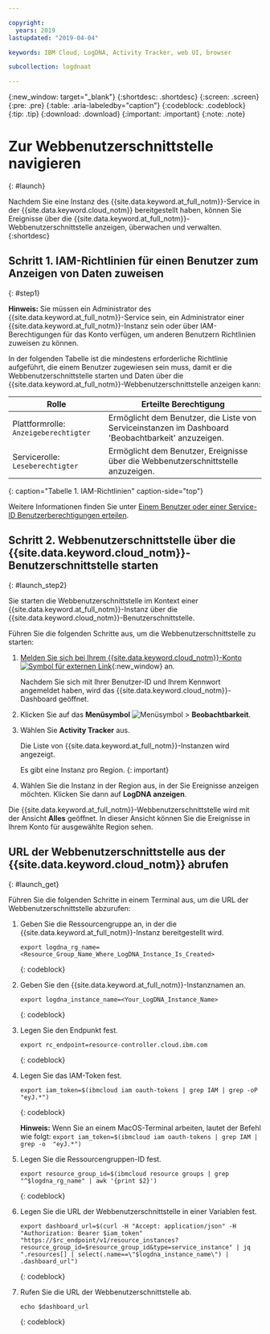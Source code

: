```yaml
---

copyright:
  years: 2019
lastupdated: "2019-04-04"

keywords: IBM Cloud, LogDNA, Activity Tracker, web UI, browser

subcollection: logdnaat

---
```


{:new_window: target="_blank"}
{:shortdesc: .shortdesc}
{:screen: .screen}
{:pre: .pre}
{:table: .aria-labeledby="caption"}
{:codeblock: .codeblock}
{:tip: .tip}
{:download: .download}
{:important: .important}
{:note: .note}

# Zur Webbenutzerschnittstelle navigieren
{: #launch}

Nachdem Sie eine Instanz des {{site.data.keyword.at_full_notm}}-Service in der {{site.data.keyword.cloud_notm}} bereitgestellt haben, können Sie Ereignisse über die {{site.data.keyword.at_full_notm}}-Webbenutzerschnittstelle anzeigen, überwachen und verwalten.
{:shortdesc}


## Schritt 1. IAM-Richtlinien für einen Benutzer zum Anzeigen von Daten zuweisen 
{: #step1}

**Hinweis:** Sie müssen ein Administrator des {{site.data.keyword.at_full_notm}}-Service sein, ein Administrator einer {{site.data.keyword.at_full_notm}}-Instanz sein oder über IAM-Berechtigungen für das Konto verfügen, um anderen Benutzern Richtlinien zuweisen zu können.

In der folgenden Tabelle ist die mindestens erforderliche Richtlinie aufgeführt, die einem Benutzer zugewiesen sein muss, damit er die Webbenutzerschnittstelle starten und Daten über die {{site.data.keyword.at_full_notm}}-Webbenutzerschnittstelle anzeigen kann:

| Rolle                      | Erteilte Berechtigung       |
|---------------------------|---------------------|
| Plattformrolle: `Anzeigeberechtigter`   | Ermöglicht dem Benutzer, die Liste von Serviceinstanzen im Dashboard 'Beobachtbarkeit' anzuzeigen. |
| Servicerolle: `Leseberechtigter`    | Ermöglicht dem Benutzer, Ereignisse über die Webbenutzerschnittstelle anzuzeigen. | 
{: caption="Tabelle 1. IAM-Richtlinien" caption-side="top"} 

Weitere Informationen finden Sie unter [Einem Benutzer oder einer Service-ID Benutzerberechtigungen erteilen](/docs/services/Activity-Tracker-with-LogDNA?topic=logdnaat-iam_view_events#iam_view_events).


## Schritt 2. Webbenutzerschnittstelle über die {{site.data.keyword.cloud_notm}}-Benutzerschnittstelle starten
{: #launch_step2}

Sie starten die Webbenutzerschnittstelle im Kontext einer {{site.data.keyword.at_full_notm}}-Instanz über die {{site.data.keyword.cloud_notm}}-Benutzerschnittstelle. 

Führen Sie die folgenden Schritte aus, um die Webbenutzerschnittstelle zu starten:

1. [Melden Sie sich bei Ihrem {{site.data.keyword.cloud_notm}}-Konto ![Symbol für externen Link](../../icons/launch-glyph.svg "Symbol für externen Link")](https://cloud.ibm.com/login){:new_window} an.

	Nachdem Sie sich mit Ihrer Benutzer-ID und Ihrem Kennwort angemeldet haben, wird das {{site.data.keyword.cloud_notm}}-Dashboard geöffnet.

2. Klicken Sie auf das **Menüsymbol** ![Menüsymbol](../icons/icon_hamburger.svg) > **Beobachtbarkeit**. 

3. Wählen Sie **Activity Tracker** aus. 

    Die Liste von {{site.data.keyword.at_full_notm}}-Instanzen wird angezeigt.

    Es gibt eine Instanz pro Region.
    {: important}

4. Wählen Sie die Instanz in der Region aus, in der Sie Ereignisse anzeigen möchten. Klicken Sie dann auf **LogDNA anzeigen**.

Die {{site.data.keyword.at_full_notm}}-Webbenutzerschnittstelle wird mit der Ansicht **Alles** geöffnet. In dieser Ansicht können Sie die Ereignisse in Ihrem Konto für ausgewählte Region sehen.



## URL der Webbenutzerschnittstelle aus der {{site.data.keyword.cloud_notm}} abrufen
{: #launch_get}

Führen Sie die folgenden Schritte in einem Terminal aus, um die URL der Webbenutzerschnittstelle abzurufen:

1. Geben Sie die Ressourcengruppe an, in der die {{site.data.keyword.at_full_notm}}-Instanz bereitgestellt wird.

    ```
    export logdna_rg_name=<Resource_Group_Name_Where_LogDNA_Instance_Is_Created>
    ```
    {: codeblock}

2. Geben Sie den {{site.data.keyword.at_full_notm}}-Instanznamen an.

    ```
    export logdna_instance_name=<Your_LogDNA_Instance_Name>
    ```
    {: codeblock}

3. Legen Sie den Endpunkt fest.

    ```
    export rc_endpoint=resource-controller.cloud.ibm.com
    ```
    {: codeblock}

4. Legen Sie das IAM-Token fest.

    ```
    export iam_token=$(ibmcloud iam oauth-tokens | grep IAM | grep -oP  "eyJ.*")
    ```
    {: codeblock}

    **Hinweis:** Wenn Sie an einem MacOS-Terminal arbeiten, lautet der Befehl wie folgt: `export iam_token=$(ibmcloud iam oauth-tokens | grep IAM | grep -o  "eyJ.*")`

5. Legen Sie die Ressourcengruppen-ID fest.

    ```
    export resource_group_id=$(ibmcloud resource groups | grep "^$logdna_rg_name" | awk '{print $2}')
    ```
    {: codeblock}

6. Legen Sie die URL der Webbenutzerschnittstelle in einer Variablen fest.

    ```
    export dashboard_url=$(curl -H "Accept: application/json" -H "Authorization: Bearer $iam_token" "https://$rc_endpoint/v1/resource_instances?resource_group_id=$resource_group_id&type=service_instance" | jq ".resources[] | select(.name==\"$logdna_instance_name\") | .dashboard_url")
    ```
    {: codeblock}

7. Rufen Sie die URL der Webbenutzerschnittstelle ab.

    ```
    echo $dashboard_url
    ```
    {: codeblock}

    

